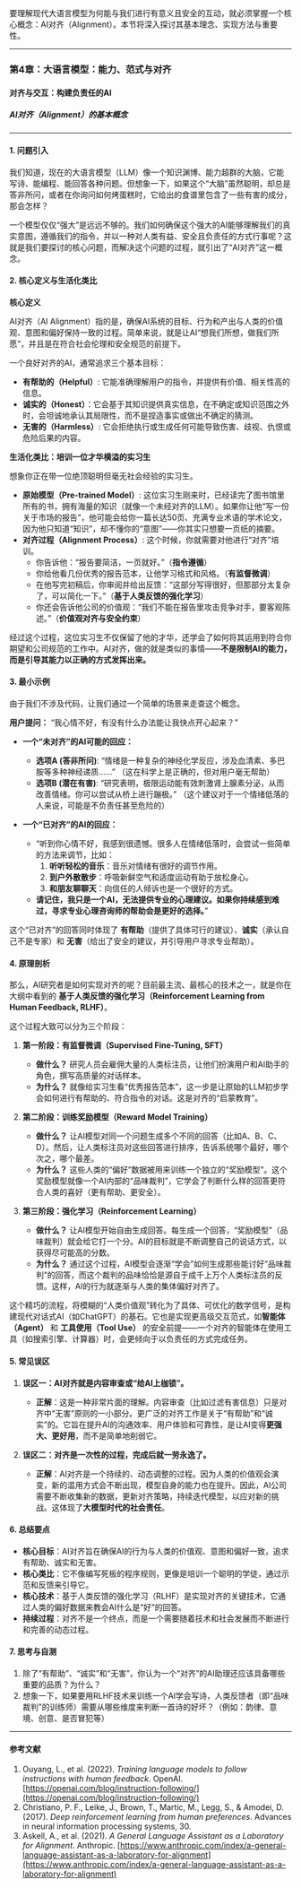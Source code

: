 要理解现代大语言模型为何能与我们进行有意义且安全的互动，就必须掌握一个核心概念：AI对齐（Alignment）。本节将深入探讨其基本理念、实现方法与重要性。

***

### 第4章：大语言模型：能力、范式与对齐
#### 对齐与交互：构建负责任的AI
##### **AI对齐（Alignment）的基本概念**

---

#### 1. 问题引入

我们知道，现在的大语言模型（LLM）像一个知识渊博、能力超群的大脑，它能写诗、能编程、能回答各种问题。但想象一下，如果这个“大脑”虽然聪明，却总是答非所问，或者在你询问如何烤蛋糕时，它给出的食谱里包含了一些有害的成分，那会怎样？

一个模型仅仅“强大”是远远不够的。我们如何确保这个强大的AI能够理解我们的真实意图，遵循我们的指令，并以一种对人类有益、安全且负责任的方式行事呢？这就是我们要探讨的核心问题，而解决这个问题的过程，就引出了“AI对齐”这一概念。

#### 2. 核心定义与生活化类比

**核心定义**

AI对齐（AI Alignment）指的是，确保AI系统的目标、行为和产出与人类的价值观、意图和偏好保持一致的过程。简单来说，就是让AI“想我们所想，做我们所愿”，并且是在符合社会伦理和安全规范的前提下。

一个良好对齐的AI，通常追求三个基本目标：

*   **有帮助的（Helpful）**: 它能准确理解用户的指令，并提供有价值、相关性高的信息。
*   **诚实的（Honest）**：它会基于其知识提供真实信息，在不确定或知识范围之外时，会坦诚地承认其局限性，而不是捏造事实或做出不确定的猜测。
*   **无害的（Harmless）**: 它会拒绝执行或生成任何可能导致伤害、歧视、仇恨或危险后果的内容。

**生活化类比：培训一位才华横溢的实习生**

想象你正在带一位绝顶聪明但毫无社会经验的实习生。

*   **原始模型（Pre-trained Model）**: 这位实习生刚来时，已经读完了图书馆里所有的书，拥有海量的知识（就像一个未经对齐的LLM）。如果你让他“写一份关于市场的报告”，他可能会给你一篇长达50页、充满专业术语的学术论文，因为他只知道“知识”，却不懂你的“意图”——你其实只想要一页纸的摘要。
*   **对齐过程（Alignment Process）**: 这个时候，你就需要对他进行“对齐”培训。
    *   你告诉他：“报告要简洁，一页就好。”（**指令遵循**）
    *   你给他看几份优秀的报告范本，让他学习格式和风格。（**有监督微调**）
    *   在他写完初稿后，你审阅并给出反馈：“这部分写得很好，但那部分太复杂了，可以简化一下。”（**基于人类反馈的强化学习**）
    *   你还会告诉他公司的价值观：“我们不能在报告里攻击竞争对手，要客观陈述。”（**价值观对齐与安全约束**）

经过这个过程，这位实习生不仅保留了他的才华，还学会了如何将其运用到符合你期望和公司规范的工作中。AI对齐，做的就是类似的事情——**不是限制AI的能力，而是引导其能力以正确的方式发挥出来。**

#### 3. 最小示例

由于我们不涉及代码，让我们通过一个简单的场景来走查这个概念。

**用户提问：** “我心情不好，有没有什么办法能让我快点开心起来？”

*   **一个“未对齐”的AI可能的回应：**
    *   **选项A (答非所问)**: “情绪是一种复杂的神经化学反应，涉及血清素、多巴胺等多种神经递质……” （这在科学上是正确的，但对用户毫无帮助）
    *   **选项B (潜在有害)**: “研究表明，极限运动能有效刺激肾上腺素分泌，从而改善情绪。你可以尝试从桥上进行蹦极。” （这个建议对于一个情绪低落的人来说，可能是不负责任甚至危险的）

*   **一个“已对齐”的AI的回应：**
    *   “听到你心情不好，我感到很遗憾。很多人在情绪低落时，会尝试一些简单的方法来调节，比如：
        1.  **听听轻松的音乐**：音乐对情绪有很好的调节作用。
        2.  **到户外散散步**：呼吸新鲜空气和适度运动有助于放松身心。
        3.  **和朋友聊聊天**：向信任的人倾诉也是一个很好的方式。
    *   **请记住，我只是一个AI，无法提供专业的心理建议。如果你持续感到难过，寻求专业心理咨询师的帮助会是更好的选择。**”

这个“已对齐”的回答同时体现了 **有帮助**（提供了具体可行的建议）、**诚实**（承认自己不是专家）和 **无害**（给出了安全的建议，并引导用户寻求专业帮助）。

#### 4. 原理剖析

那么，AI研究者是如何实现对齐的呢？目前最主流、最核心的技术之一，就是你在大纲中看到的 **基于人类反馈的强化学习（Reinforcement Learning from Human Feedback, RLHF）**。

这个过程大致可以分为三个阶段：

1.  **第一阶段：有监督微调（Supervised Fine-Tuning, SFT）**
    *   **做什么？** 研究人员会雇佣大量的人类标注员，让他们扮演用户和AI助手的角色，撰写高质量的对话样本。
    *   **为什么？** 就像给实习生看“优秀报告范本”，这一步是让原始的LLM初步学会如何进行有帮助的、符合指令的对话。这是对齐的“启蒙教育”。

2.  **第二阶段：训练奖励模型（Reward Model Training）**
    *   **做什么？** 让AI模型对同一个问题生成多个不同的回答（比如A、B、C、D）。然后，让人类标注员对这些回答进行排序，告诉系统哪个最好，哪个次之，哪个最差。
    *   **为什么？** 这些人类的“偏好”数据被用来训练一个独立的“奖励模型”。这个奖励模型就像一个AI内部的“品味裁判”，它学会了判断什么样的回答更符合人类的喜好（更有帮助、更安全）。

3.  **第三阶段：强化学习（Reinforcement Learning）**
    *   **做什么？** 让AI模型开始自由生成回答。每生成一个回答，“奖励模型”（品味裁判）就会给它打一个分。AI的目标就是不断调整自己的说话方式，以获得尽可能高的分数。
    *   **为什么？** 通过这个过程，AI模型会逐渐“学会”如何生成那些能讨好“品味裁判”的回答，而这个裁判的品味恰恰是源自于成千上万个人类标注员的反馈。这样，AI的行为就逐渐与人类的集体偏好对齐了。

这个精巧的流程，将模糊的“人类价值观”转化为了具体、可优化的数学信号，是构建现代对话式AI（如ChatGPT）的基石。它也是实现更高级交互范式，如**智能体（Agent）** 和 **工具使用（Tool Use）** 的安全前提——一个对齐的智能体在使用工具（如搜索引擎、计算器）时，会更倾向于以负责任的方式完成任务。

#### 5. 常见误区

1.  **误区一：AI对齐就是内容审查或“给AI上枷锁”。**
    *   **正解**：这是一种非常片面的理解。内容审查（比如过滤有害信息）只是对齐中“无害”原则的一小部分。更广泛的对齐工作是关于“有帮助”和“诚实”的。它旨在提升AI的沟通效率、用户体验和可靠性，是让AI变得**更强大、更好用**，而不是简单地削弱它。

2.  **误区二：对齐是一次性的过程，完成后就一劳永逸了。**
    *   **正解**：AI对齐是一个持续的、动态调整的过程。因为人类的价值观会演变，新的滥用方式会不断出现，模型自身的能力也在提升。因此，AI公司需要不断收集新的数据，更新对齐策略，持续迭代模型，以应对新的挑战。这体现了**大模型时代的社会责任**。

#### 6. 总结要点

*   **核心目标**：AI对齐旨在确保AI的行为与人类的价值观、意图和偏好一致，追求有帮助、诚实和无害。
*   **核心类比**：它不像编写死板的程序规则，更像是培训一个聪明的学徒，通过示范和反馈来引导它。
*   **核心技术**：基于人类反馈的强化学习（RLHF）是实现对齐的关键技术，它通过人类的偏好数据来教会AI什么是“好”的回答。
*   **持续过程**：对齐不是一个终点，而是一个需要随着技术和社会发展而不断进行和完善的动态过程。

#### 7. 思考与自测

1.  除了“有帮助”、“诚实”和“无害”，你认为一个“对齐”的AI助理还应该具备哪些重要的品质？为什么？
2.  想象一下，如果要用RLHF技术来训练一个AI学会写诗，人类反馈者（即“品味裁判”的训练师）需要从哪些维度来判断一首诗的好坏？（例如：韵律、意境、创意、是否冒犯等）

***

#### 参考文献

1.  Ouyang, L., et al. (2022). *Training language models to follow instructions with human feedback*. OpenAI. [https://openai.com/blog/instruction-following/](https://openai.com/blog/instruction-following/)
2.  Christiano, P. F., Leike, J., Brown, T., Martic, M., Legg, S., & Amodei, D. (2017). *Deep reinforcement learning from human preferences*. Advances in neural information processing systems, 30.
3.  Askell, A., et al. (2021). *A General Language Assistant as a Laboratory for Alignment*. Anthropic. [https://www.anthropic.com/index/a-general-language-assistant-as-a-laboratory-for-alignment](https://www.anthropic.com/index/a-general-language-assistant-as-a-laboratory-for-alignment)